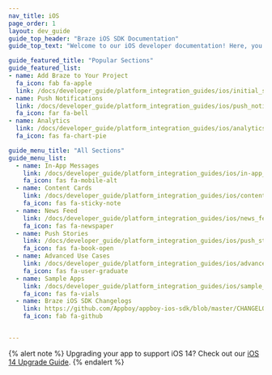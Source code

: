 ```yaml
---
nav_title: iOS
page_order: 1
layout: dev_guide
guide_top_header: "Braze iOS SDK Documentation"
guide_top_text: "Welcome to our iOS developer documentation! Here, you'll find what you need to integrate, enable, and customize our iOS SDK in your app."

guide_featured_title: "Popular Sections"
guide_featured_list:
- name: Add Braze to Your Project
  fa_icon: fab fa-apple
  link: /docs/developer_guide/platform_integration_guides/ios/initial_sdk_setup/
- name: Push Notifications
  link: /docs/developer_guide/platform_integration_guides/ios/push_notifications/
  fa_icon: far fa-bell
- name: Analytics
  link: /docs/developer_guide/platform_integration_guides/ios/analytics/
  fa_icon: fas fa-chart-pie

guide_menu_title: "All Sections"
guide_menu_list:
  - name: In-App Messages
    link: /docs/developer_guide/platform_integration_guides/ios/in-app_messaging/
    fa_icon: fas fa-mobile-alt
  - name: Content Cards
    link: /docs/developer_guide/platform_integration_guides/ios/content_cards/
    fa_icon: fas fa-sticky-note
  - name: News Feed
    link: /docs/developer_guide/platform_integration_guides/ios/news_feed/
    fa_icon: fas fa-newspaper
  - name: Push Stories
    link: /docs/developer_guide/platform_integration_guides/ios/push_story/
    fa_icon: fas fa-book-open
  - name: Advanced Use Cases
    link: /docs/developer_guide/platform_integration_guides/ios/advanced_use_cases/
    fa_icon: fas fa-user-graduate
  - name: Sample Apps
    link: /docs/developer_guide/platform_integration_guides/ios/sample_apps/
    fa_icon: fas fa-vials
  - name: Braze iOS SDK Changelogs
    link: https://github.com/Appboy/appboy-ios-sdk/blob/master/CHANGELOG.md
    fa_icon: fab fa-github


---
```


{% alert note %}
Upgrading your app to support iOS 14? Check out our  [iOS 14 Upgrade Guide](/docs/developer_guide/platform_integration_guides/ios/ios_14/).
{% endalert %}
